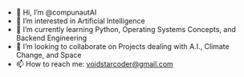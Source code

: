 - 👋 Hi, I’m @compunautAI
- 👀 I’m interested in Artificial Intelligence
- 🌱 I’m currently learning Python, Operating Systems Concepts, and Backend Engineering
- 💞️ I’m looking to collaborate on Projects dealing with A.I., Climate Change, and Space
- 📫 How to reach me: voidstarcoder@gmail.com

<!---
vancevhaelo/vancevhaelo is a ✨ special ✨ repository because its `README.md` (this file) appears on your GitHub profile.
You can click the Preview link to take a look at your changes.
--->
